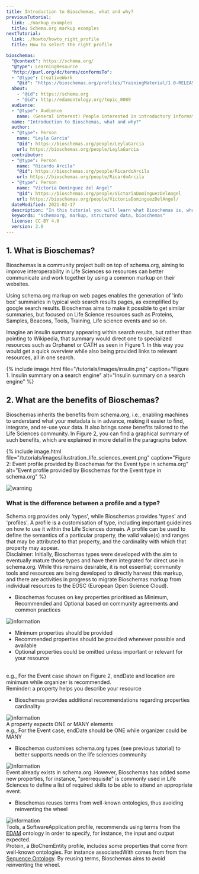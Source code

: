 ```yaml
---
title: Introduction to Bioschemas, what and why?
previousTutorial:
  link: ./markup_examples
  title: Schema.org markup examples
nextTutorial:
  link: ./howto/howto_right_profile
  title: How to select the right profile

bioschemas:
  "@context": https://schema.org/
  "@type": LearningResource
  "http://purl.org/dc/terms/conformsTo":
  - "@type": CreativeWork
    "@id": "https://bioschemas.org/profiles/TrainingMaterial/1.0-RELEASE"
  about:
    - "@id": https://schema.org
    - "@id": http://edamontology.org/topic_0089
  audience:
  - "@type": Audience
    name: (General interest) People interested in introductory information to Bioschemas
  name: "Introduction to Bioschemas, what and why?"
  author:
  - "@type": Person
    name: "Leyla Garcia"
    "@id": https://bioschemas.org/people/LeylaGarcia
    url: https://bioschemas.org/people/LeylaGarcia
  contributor:
  - "@type": Person
    name: "Ricardo Arcila"
    "@id": https://bioschemas.org/people/RicardoArcila
    url: https://bioschemas.org/people/RicardoArcila
  - "@type": Person
    name: "Victoria Dominguez del Angel"
    "@id": https://bioschemas.org/people/VictoriaDominguezDelAngel
    url: https://bioschemas.org/people/VictoriaDominguezDelAngel/
  dateModified: 2021-02-17
  description: "In this tutorial you will learn what Bioschemas is, what the added value to schema.org.is and what the main elements in Bioschemas are"
  keywords: "schemaorg, markup, structured data, bioschemas"
  license: CC-BY 4.0
  version: 2.0
---
```


## 1. What is Bioschemas?

Bioschemas is a community project built on top of schema.org, aiming to improve interoperability in Life Sciences so resources can better communicate and work together by using a common markup on their websites.

Using schema.org markup on web pages enables the generation of 'info box' summaries in typical web search results pages, as exemplified by google search results. Bioschemas aims to make it possible to get similar summaries, but focused on Life Science resources such as Proteins, Samples, Beacons, Tools, Training, Life science events and so on.

Imagine an insulin summary appearing within search results, but rather than pointing to Wikipedia, that summary would direct one to specialized resources such as Orphanet or CATH as seen in Figure 1. In this way you would get a quick overview while also being provided links to relevant resources, all in one search.

{% include image.html file="/tutorials/images/insulin.png" caption="Figure 1. Insulin summary on a search engine" alt="Insulin summary on a search engine" %}


## 2. What are the benefits of Bioschemas?

Bioschemas inherits the benefits from schema.org, i.e., enabling machines to understand what your metadata is in advance, making it easier to find, integrate, and re-use your data. It also brings some benefits tailored to the Life Sciences community. In Figure 2, you can find a graphical summary of such benefits, which are explained in more detail in the paragraphs below.

{% include image.html file="/tutorials/images/ilustration_life_sciences_event.png" caption="Figure 2: Event profile provided by Bioschemas for the Event type in schema.org" alt="Event profile provided by Bioschemas for the Event type in schema.org" %}

<div class="col d-flex align-items-start rounded p-4 mb-4 mt-3 shadow">
  <img class="align-self-center me-3" src="{{ '/tutorials/images/exclamation_mark.png' | relative_url }}" alt="warning">
  <div>
    <h3 id="types-profiles">What is the difference between a profile and a type?</h3>
    Schema.org provides only 'types', while Bioschemas provides 'types' and 'profiles'. A profile is a customisation of type, including important guidelines on how to use it within the Life Sciences domain. A profile can be used to define the semantics of a particular property, the valid value(s) and ranges that may be attributed to that property, and the cardinality with which that property may appear. <br/>Disclaimer: Initially, Bioschemas types were developed with the aim to eventually mature those types and have them integrated for direct use in schema.org. While this remains desirable, it is not essential; community tools and resources are being developed to directly harvest this markup, and there are activities in progress to migrate Bioschemas markup from individual resources to the EOSC (European Open Science Cloud).
  </div>
</div>


* Bioschemas focuses on key properties prioritised as Minimum, Recommended and Optional  based on community agreements and common practices


<div class="col d-flex align-items-start rounded p-4 mb-4 mt-3 shadow">
<img class="align-self-center me-3" src="{{ '/tutorials/images/information_mark.png' | relative_url }}" alt="information">
<div>
    <ul><li>Minimum properties should be provided</li><li>Recommended properties should be provided whenever possible and available</li><li>Optional properties could be omitted unless important or relevant for your resource</li></ul>
    <br/>
    e.g., For the Event case shown on Figure 2, endDate and location are minimum while organizer is recommended.
    <br/>
    Reminder: a property helps you describe your resource
  </div>
</div>

* Bioschemas provides additional recommendations regarding properties cardinality


<div class="col d-flex align-items-start rounded p-4 mb-4 mt-3 shadow">
  <img class="align-self-center me-3" src="{{ '/tutorials/images/information_mark.png' | relative_url }}" alt="information">
  <div>
      A property expects ONE or MANY elements
      <br/>
      e.g., For the Event case, endDate should be ONE while organizer could be MANY
  </div>
</div>

* Bioschemas customises schema.org types (see previous tutorial) to better supports needs on the life sciences community



<div class="col d-flex align-items-start rounded p-4 mb-4 mt-3 shadow">
  <img class="align-self-center me-3" src="{{ '/tutorials/images/information_mark.png' | relative_url }}" alt="information">
  <div>
    Event already exists in schema.org. However, Bioschemas has added some new properties, for instance, "prerrequisite" is commonly used in Life Sciences to define a list of required skills to be able to attend an appropriate event.
  </div>
</div>

* Bioschemas reuses terms from well-known ontologies, thus avoiding reinventing the wheel


<div class="col d-flex align-items-start rounded p-4 mb-4 mt-3 shadow">
  <img class="align-self-center me-3" src="{{ '/tutorials/images/information_mark.png' | relative_url }}" alt="information">
  <div>
    Tools, a SoftwareApplication profile, recommends using terms from the <a href="http://bioportal.bioontology.org/ontologies/EDAM">EDAM</a> ontology in order to specify, for instance, the input and output expected.
    <br/>
    Protein, a BioChemEntity profile, includes some properties that come from well-known ontologies. For instance associatedWith comes from from the <a href="https://www.ebi.ac.uk/ols/ontologies/so">Sequence Ontology</a>. By reusing terms, Bioschemas aims to avoid reinventing the wheel.
  </div>
</div>
